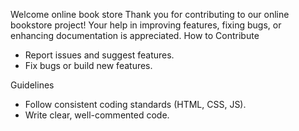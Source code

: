Welcome online book store
Thank you for contributing to our online bookstore project! Your help in improving features, fixing bugs, or enhancing documentation is appreciated.
How to Contribute
- Report issues and suggest features.
- Fix bugs or build new features.

Guidelines
- Follow consistent coding standards (HTML, CSS, JS).
- Write clear, well-commented code.


